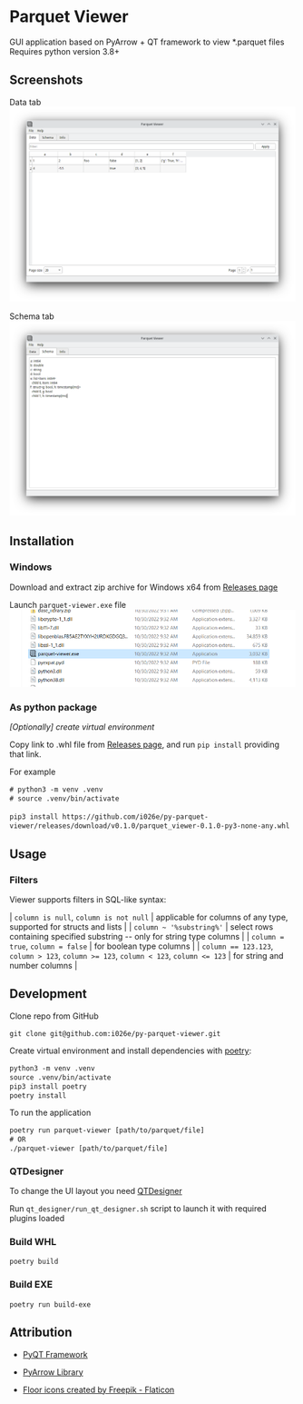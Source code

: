 # Parquet Viewer
GUI application based on PyArrow + QT framework to view *.parquet files
Requires python version 3.8+

## Screenshots
Data tab
![data tab](screenshots/data.png)

Schema tab
![data tab](screenshots/schema.png)

## Installation
### Windows
Download and extract zip archive for Windows x64 from [Releases page](https://github.com/i026e/py-parquet-viewer/releases)

Launch `parquet-viewer.exe` file
![data tab](screenshots/win-exe-file.png)

### As python package
_[Optionally] create virtual environment_

Copy link to .whl file from [Releases page](https://github.com/i026e/py-parquet-viewer/releases), 
and run `pip install` providing that link.

For example
```
# python3 -m venv .venv
# source .venv/bin/activate

pip3 install https://github.com/i026e/py-parquet-viewer/releases/download/v0.1.0/parquet_viewer-0.1.0-py3-none-any.whl
```

## Usage
### Filters

Viewer supports filters in SQL-like syntax:

| `column is null`, `column is not null` | applicable for columns of any type, supported for structs and lists |
| `column ~ '%substring%'` | select rows containing specified substring -- only for string type columns |
| `column = true`, `column = false` | for boolean type columns |
| `column == 123.123`, `column > 123`, `column >= 123`, `column < 123`, `column <= 123` | for string and number columns |

## Development

Clone repo from GitHub
```shell
git clone git@github.com:i026e/py-parquet-viewer.git
```

Create virtual environment and install dependencies with [poetry](https://python-poetry.org/docs/managing-environments):

```shell
python3 -m venv .venv
source .venv/bin/activate
pip3 install poetry
poetry install
```

To run the application

```shell
poetry run parquet-viewer [path/to/parquet/file]
# OR
./parquet-viewer [path/to/parquet/file]
```

### QTDesigner
To change the UI layout you need [QTDesigner](https://doc.qt.io/qt-5/qtdesigner-manual.html)

Run `qt_designer/run_qt_designer.sh` script to launch it with required plugins loaded

### Build WHL

```shell
poetry build
```

### Build EXE

```shell
poetry run build-exe
```

## Attribution
* [PyQT Framework](https://doc.qt.io/qtforpython/)

* [PyArrow Library](https://arrow.apache.org/docs/python/index.html)

* [Floor icons created by Freepik - Flaticon](https://www.flaticon.com/free-icons/floor)